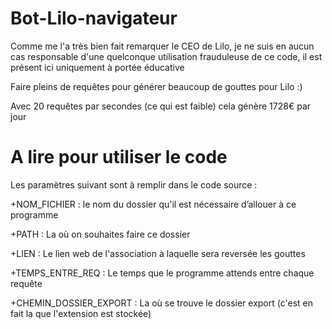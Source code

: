 # Bot-Lilo-navigateur

Comme me l'a très bien fait remarquer le CEO de Lilo, je ne suis en aucun cas responsable d'une quelconque utilisation frauduleuse de ce code, il est présent ici uniquement à portée éducative

Faire pleins de requêtes pour générer beaucoup de gouttes pour Lilo :)


Avec 20 requêtes par secondes (ce qui est faible) cela génère 1728€ par jour

# A lire pour utiliser le code
Les paramètres suivant sont à remplir dans le code source :


+NOM_FICHIER : le nom du dossier qu'il est nécessaire d’allouer à ce programme


+PATH : La où on souhaites faire ce dossier


+LIEN : Le lien web de l'association à laquelle sera reversée les gouttes


+TEMPS_ENTRE_REQ : Le temps que le programme attends entre chaque requête


+CHEMIN_DOSSIER_EXPORT : La où se trouve le dossier export (c'est en fait la que l'extension est stockée)


